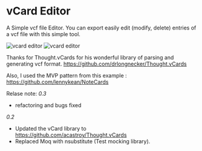# vCard Editor
A Simple vcf file Editor. You can export easily edit (modify, delete)  entries of a vcf file with this simple tool. 

![vcard editor](https://cloud.githubusercontent.com/assets/169070/9892920/6fb417f0-5be1-11e5-981e-e9c6f9b6f86d.jpg)
![vcard editor](https://user-images.githubusercontent.com/474542/151180600-cf169628-0761-49a9-a63d-05f751c6a9bb.png)


Thanks for Thought.vCards for his wonderful library of parsing and generating vcf format.
https://github.com/drlongnecker/Thought.vCards

Also, I used the MVP pattern from this example :
https://github.com/lennykean/NoteCards

Relase note:
*0.3*
- refactoring and bugs fixed 


*0.2*
- Updated the vCard library to https://github.com/acastroy/Thought.vCards
- Replaced Moq with nsubstitute (Test mocking library).



